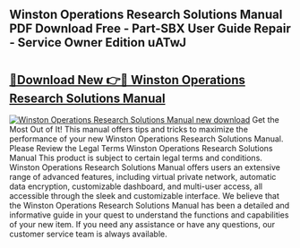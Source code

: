 ## Winston Operations Research Solutions Manual PDF Download Free - Part-SBX User Guide Repair - Service Owner Edition uATwJ

# <h2><a href="http://bc57965.oget.top/?id=Winston+Operations+Research+Solutions+Manual">🔗Download New 👉🔴 Winston Operations Research Solutions Manual</a></h2>

[![Winston Operations Research Solutions Manual new download](https://i.imgur.com/5g1atiW.png)](http://bc57965.oget.top/?id=Winston+Operations+Research+Solutions+Manual)
Get the Most Out of It! This manual offers tips and tricks to maximize the performance of your new Winston Operations Research Solutions Manual. Please Review the Legal Terms Winston Operations Research Solutions Manual This product is subject to certain legal terms and conditions. Winston Operations Research Solutions Manual offers users an extensive range of advanced features, including virtual private network, automatic data encryption, customizable dashboard, and multi-user access, all accessible through the sleek and customizable interface. We believe that the Winston Operations Research Solutions Manual has been a detailed and informative guide in your quest to understand the functions and capabilities of your new item. If you need any assistance or have any questions, our customer service team is always available.
